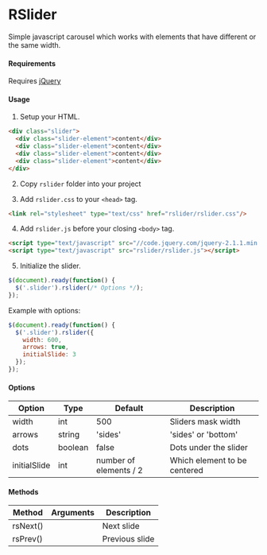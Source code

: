 RSlider
======

Simple javascript carousel which works with elements that have different or the same width.

#### Requirements

Requires [jQuery](http://jquery.com/)
 
 
#### Usage

1. Setup your HTML.

  ```html
  <div class="slider">
    <div class="slider-element">content</div>
    <div class="slider-element">content</div>
    <div class="slider-element">content</div>
    <div class="slider-element">content</div>
  </div>
  ```
2. Copy `rslider` folder into your project
 
3. Add `rslider.css` to your `<head>` tag.

  ```html
  <link rel="stylesheet" type="text/css" href="rslider/rslider.css"/>
  ```

4. Add `rslider.js` before your closing `<body>` tag.

  ```html
  <script type="text/javascript" src="//code.jquery.com/jquery-2.1.1.min.js"></script>
  <script type="text/javascript" src="rslider/rslider.js"></script>
  ```

5. Initialize the slider.

  ```javascript
  $(document).ready(function() {
    $('.slider').rslider(/* Options */);
  });
  ```
  Example with options:
  ```javascript
  $(document).ready(function() {
    $('.slider').rslider({
      width: 600,
      arrows: true,
      initialSlide: 3
    });
  });
  ```
 
#### Options
  Option | Type | Default | Description
  ------ | ---- | ------- | -----------
  width  | int  | 500     | Sliders mask width
  arrows  | string | 'sides' | 'sides' or 'bottom' 
  dots  | boolean | false | Dots under the slider 
  initialSlide | int | number of elements / 2 | Which element to be centered

#### Methods
 Method | Arguments | Description
 ------ | --------- | -----------
 rsNext() | | Next slide
 rsPrev() | | Previous slide
 
 
 
 
 
